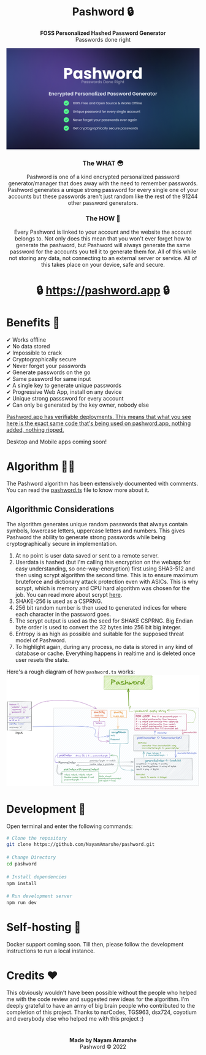<div align="center">

# Pashword 🔒
**FOSS Personalized Hashed Password Generator**\
Passwords done right

<img src="/public/og-image.png">

### The WHAT 😳
Pashword is one of a kind encrypted personalized password generator/manager that does away with the need to remember passwords. Pashword generates a unique strong password for every single one of your accounts but these passwords aren't just random like the rest of the 91244 other password generators. 

### The HOW 🤔
Every Pashword is linked to your account and the website the account belongs to. Not only does this mean that you won't ever forget how to generate the pashword, but Pashword will always generate the same password for the accounts you tell it to generate them for. All of this while not storing any data, not connecting to an external server or service. All of this takes place on your device, safe and secure.

# 🔒 https://pashword.app 🔒
</div>

# Benefits 🚀
✔ Works offline\
✔ No data stored\
✔ Impossible to crack\
✔ Cryptographically secure\
✔ Never forget your passwords\
✔ Generate passwords on the go\
✔ Same password for same input\
✔ A single key to generate unique passwords\
✔ Progressive Web App, install on any device\
✔ Unique strong passsword for every account\
✔ Can only be generated by the key owner, nobody else

[Pashword.app has verifiable deployments. This means that what you see here is the exact same code that's being used on pashword.app, nothing added, nothing ripped.](https://github.com/NayamAmarshe/pashword/deployments/activity_log?environment=Production)

Desktop and Mobile apps coming soon!

# Algorithm 👨‍💻
The Pashword algorithm has been extensively documented with comments. You can read the [pashword.ts](https://github.com/NayamAmarshe/pashword/blob/main/utils/pashword.ts) file to know more about it.

## Algorithmic Considerations
The algorithm generates unique random passwords that always contain symbols, lowercase letters, uppercase letters and numbers. This gives Pashword the ability to generate strong passwords while being cryptographically secure in implementation.

1. At no point is user data saved or sent to a remote server.
2. Userdata is hashed (but I'm calling this encryption on the webapp for easy understanding, so one-way-encryption) first using SHA3-512 and then using scrypt algorithm the second time. This is to ensure maximum bruteforce and dictionary attack protection even with ASICs. This is why scrypt, which is memory and CPU hard algorithm was chosen for the job. You can read more about scrypt [here](https://en.wikipedia.org/wiki/Scrypt).
3. SHAKE-256 is used as a CSPRNG.
4. 256 bit random number is then used to generated indices for where each character in the password goes.
5. The scrypt output is used as the seed for SHAKE CSPRNG. Big Endian byte order is used to convert the 32 bytes into 256 bit big integer.
7. Entropy is as high as possible and suitable for the supposed threat model of Pashword.
8. To highlight again, during any process, no data is stored in any kind of database or cache. Everything happens in realtime and is deleted once user resets the state.

Here's a rough diagram of how `pashword.ts` works:
<img src="/algorithm_illustration.png">

# Development 🧰

Open terminal and enter the following commands:
```bash
# Clone the repository
git clone https://github.com/NayamAmarshe/pashword.git

# Change Directory
cd pashword

# Install dependencies
npm install

# Run development server
npm run dev
```

# Self-hosting 🤳

Docker support coming soon. Till then, please follow the development instructions to run a local instance.

# Credits ♥

This obviously wouldn't have been possible without the people who helped me with the code review and suggested new ideas for the algorithm. I'm deeply grateful to have an army of big brain people who contributed to the completion of this project. Thanks to nsrCodes, TGS963, dsx724, coyotium and everybody else who helped me with this project :)

#
<div align="center">

**Made by Nayam Amarshe**\
Pashword © 2022
</div>

